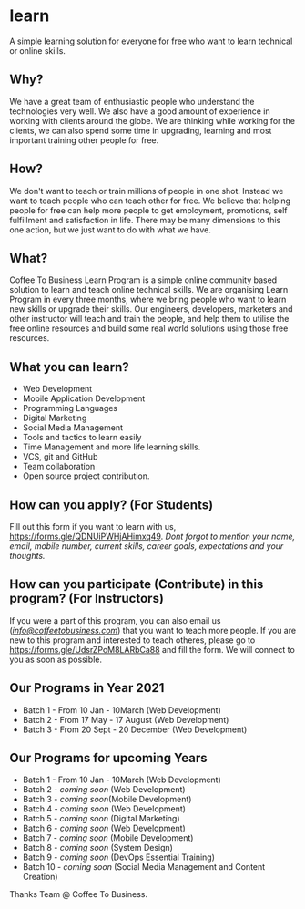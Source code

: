 # learn
A simple learning solution for everyone for free who want to learn technical or online skills.


## Why?
We have a great team of enthusiastic people who understand the technologies very well. We also have a good amount of experience in working with clients around the globe. 
We are thinking while working for the clients, we can also spend some time in upgrading, learning and most important training other people for free. 

## How?
We don't want to teach or train millions of people in one shot. Instead we want to teach people who can teach other for free. We believe that helping people for free can help more people to get employment, promotions, self fulfillment and satisfaction in life. There may be many dimensions to this one action, but we just want to do with what we have.

## What?
Coffee To Business Learn Program is a simple online community based solution to learn and teach online technical skills. We are organising Learn Program in every three months, where we bring people who want to learn new skills or upgrade their skills. Our engineers, developers, marketers and other instructor will teach and train the people, and help them to utilise the free online resources and build some real world solutions using those free resources.

## What you can learn?
- Web Development
- Mobile Application Development
- Programming Languages
- Digital Marketing
- Social Media Management
- Tools and tactics to learn easily
- Time Management and more life learning skills.
- VCS, git and GitHub
- Team collaboration
- Open source project contribution.

## How can you apply? (For Students)
Fill out this form if you want to learn with us, https://forms.gle/QDNUiPWHjAHimxq49.
*Dont forgot to mention your name, email, mobile number, current skills, career goals, expectations and your thoughts.*


## How can you participate (Contribute) in this program? (For Instructors)
If you were a part of this program, you can also email us (*info@coffeetobusiness.com*) that you want to teach more people.
If you are new to this program and interested to teach otheres, please go to https://forms.gle/UdsrZPoM8LARbCa88 and fill the form. We will connect to you as soon as possible.


## Our Programs in Year 2021
* Batch 1 -  From 10 Jan - 10March (Web Development)
* Batch 2 - From 17 May - 17 August (Web Development)
* Batch 3 - From 20 Sept - 20 December (Web Development)

## Our Programs for upcoming Years
* Batch 1 -  From 10 Jan - 10March (Web Development)
* Batch 2 - *coming soon* (Web Development)
* Batch 3 - *coming soon*(Mobile Development)
* Batch 4 -  *coming soon* (Web Development)
* Batch 5 - *coming soon* (Digital Marketing)
* Batch 6 - *coming soon* (Web Development)
* Batch 7 - *coming soon* (Mobile Development)
* Batch 8 - *coming soon* (System Design)
* Batch 9 - *coming soon* (DevOps Essential Training)
* Batch 10 - *coming soon* (Social Media Management and Content Creation)


Thanks
Team @ Coffee To Business.



